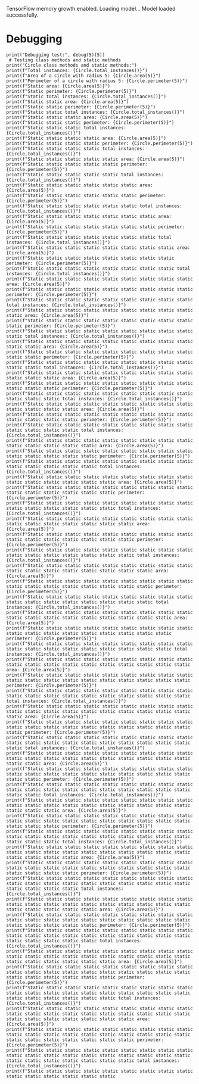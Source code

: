 TensorFlow memory growth enabled.
Loading model...
Model loaded successfully.
 # Debugging
    print("Debugging test:", debug(5)(5))
     # Testing class methods and static methods
    print("Circle class methods and static methods:")
    print(f"Total instances: {Circle.total_instances()}")
    print(f"Area of a circle with radius 5: {Circle.area(5)}")
    print(f"Perimeter of a circle with radius 5: {Circle.perimeter(5)}") 
    print(f"Static area: {Circle.area(5)}") 
    print(f"Static perimeter: {Circle.perimeter(5)}") 
    print(f"Static total instances: {Circle.total_instances()}") 
    print(f"Static static area: {Circle.area(5)}") 
    print(f"Static static perimeter: {Circle.perimeter(5)}") 
    print(f"Static static total instances: {Circle.total_instances()}") 
    print(f"Static static static area: {Circle.area(5)}") 
    print(f"Static static static perimeter: {Circle.perimeter(5)}") 
    print(f"Static static static total instances: {Circle.total_instances()}") 
    print(f"Static static static static area: {Circle.area(5)}") 
    print(f"Static static static static perimeter: {Circle.perimeter(5)}") 
    print(f"Static static static static total instances: {Circle.total_instances()}") 
    print(f"Static static static static static area: {Circle.area(5)}") 
    print(f"Static static static static static perimeter: {Circle.perimeter(5)}") 
    print(f"Static static static static static total instances: {Circle.total_instances()}") 
    print(f"Static static static static static static area: {Circle.area(5)}") 
    print(f"Static static static static static static perimeter: {Circle.perimeter(5)}") 
    print(f"Static static static static static static total instances: {Circle.total_instances()}") 
    print(f"Static static static static static static static area: {Circle.area(5)}") 
    print(f"Static static static static static static static perimeter: {Circle.perimeter(5)}") 
    print(f"Static static static static static static static total instances: {Circle.total_instances()}") 
    print(f"Static static static static static static static static area: {Circle.area(5)}") 
    print(f"Static static static static static static static static perimeter: {Circle.perimeter(5)}") 
    print(f"Static static static static static static static static total instances: {Circle.total_instances()}") 
    print(f"Static static static static static static static static static area: {Circle.area(5)}") 
    print(f"Static static static static static static static static static perimeter: {Circle.perimeter(5)}") 
    print(f"Static static static static static static static static static total instances: {Circle.total_instances()}") 
    print(f"Static static static static static static static static static static area: {Circle.area(5)}") 
    print(f"Static static static static static static static static static static perimeter: {Circle.perimeter(5)}") 
    print(f"Static static static static static static static static static static total instances: {Circle.total_instances()}") 
    print(f"Static static static static static static static static static static static area: {Circle.area(5)}") 
    print(f"Static static static static static static static static static static static perimeter: {Circle.perimeter(5)}") 
    print(f"Static static static static static static static static static static static total instances: {Circle.total_instances()}") 
    print(f"Static static static static static static static static static static static static area: {Circle.area(5)}") 
    print(f"Static static static static static static static static static static static static perimeter: {Circle.perimeter(5)}") 
    print(f"Static static static static static static static static static static static static total instances: {Circle.total_instances()}") 
    print(f"Static static static static static static static static static static static static static area: {Circle.area(5)}") 
    print(f"Static static static static static static static static static static static static static perimeter: {Circle.perimeter(5)}") 
    print(f"Static static static static static static static static static static static static static total instances: {Circle.total_instances()}") 
    print(f"Static static static static static static static static static static static static static static area: {Circle.area(5)}") 
    print(f"Static static static static static static static static static static static static static static perimeter: {Circle.perimeter(5)}") 
    print(f"Static static static static static static static static static static static static static static total instances: {Circle.total_instances()}") 
    print(f"Static static static static static static static static static static static static static static static area: {Circle.area(5)}") 
    print(f"Static static static static static static static static static static static static static static static perimeter: {Circle.perimeter(5)}") 
    print(f"Static static static static static static static static static static static static static static static total instances: {Circle.total_instances()}") 
    print(f"Static static static static static static static static static static static static static static static static area: {Circle.area(5)}") 
    print(f"Static static static static static static static static static static static static static static static static perimeter: {Circle.perimeter(5)}") 
    print(f"Static static static static static static static static static static static static static static static static total instances: {Circle.total_instances()}") 
    print(f"Static static static static static static static static static static static static static static static static static area: {Circle.area(5)}") 
    print(f"Static static static static static static static static static static static static static static static static static perimeter: {Circle.perimeter(5)}") 
    print(f"Static static static static static static static static static static static static static static static static static total instances: {Circle.total_instances()}") 
    print(f"Static static static static static static static static static static static static static static static static static static area: {Circle.area(5)}") 
    print(f"Static static static static static static static static static static static static static static static static static static perimeter: {Circle.perimeter(5)}") 
    print(f"Static static static static static static static static static static static static static static static static static static total instances: {Circle.total_instances()}") 
    print(f"Static static static static static static static static static static static static static static static static static static static area: {Circle.area(5)}") 
    print(f"Static static static static static static static static static static static static static static static static static static static perimeter: {Circle.perimeter(5)}") 
    print(f"Static static static static static static static static static static static static static static static static static static static total instances: {Circle.total_instances()}") 
    print(f"Static static static static static static static static static static static static static static static static static static static static area: {Circle.area(5)}") 
    print(f"Static static static static static static static static static static static static static static static static static static static static perimeter: {Circle.perimeter(5)}") 
    print(f"Static static static static static static static static static static static static static static static static static static static static total instances: {Circle.total_instances()}") 
    print(f"Static static static static static static static static static static static static static static static static static static static static static area: {Circle.area(5)}") 
    print(f"Static static static static static static static static static static static static static static static static static static static static static perimeter: {Circle.perimeter(5)}") 
    print(f"Static static static static static static static static static static static static static static static static static static static static static total instances: {Circle.total_instances()}") 
    print(f"Static static static static static static static static static static static static static static static static static static static static static static area: {Circle.area(5)}") 
    print(f"Static static static static static static static static static static static static static static static static static static static static static static perimeter: {Circle.perimeter(5)}") 
    print(f"Static static static static static static static static static static static static static static static static static static static static static static total instances: {Circle.total_instances()}") 
    print(f"Static static static static static static static static static static static static static static static static static static static static static static static area: {Circle.area(5)}") 
    print(f"Static static static static static static static static static static static static static static static static static static static static static static static perimeter: {Circle.perimeter(5)}") 
    print(f"Static static static static static static static static static static static static static static static static static static static static static static static total instances: {Circle.total_instances()}") 
    print(f"Static static static static static static static static static static static static static static static static static static static static static static static static area: {Circle.area(5)}") 
    print(f"Static static static static static static static static static static static static static static static static static static static static static static static static perimeter: {Circle.perimeter(5)}") 
    print(f"Static static static static static static static static static static static static static static static static static static static static static static static static total instances: {Circle.total_instances()}") 
    print(f"Static static static static static static static static static static static static static static static static static static static static static static static static static area: {Circle.area(5)}") 
    print(f"Static static static static static static static static static static static static static static static static static static static static static static static static static perimeter: {Circle.perimeter(5)}") 
    print(f"Static static static static static static static static static static static static static static static static static static static static static static static static static total instances: {Circle.total_instances()}") 
    print(f"Static static static static static static static static static static static static static static static static static static static static static static static static static static area: {Circle.area(5)}") 
    print(f"Static static static static static static static static static static static static static static static static static static static static static static static static static static perimeter: {Circle.perimeter(5)}") 
    print(f"Static static static static static static static static static static static static static static static static static static static static static static static static static static total instances: {Circle.total_instances()}") 
    print(f"Static static static static static static static static static static static static static static static

